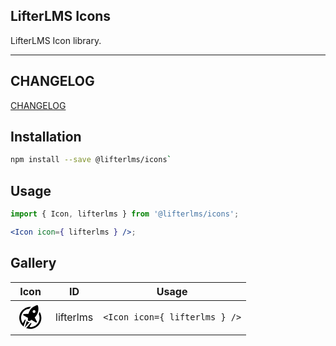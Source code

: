 LifterLMS Icons
---------------

LifterLMS Icon library.

---

## CHANGELOG

[CHANGELOG](./CHANGELOG.md)


## Installation

```bash
npm install --save @lifterlms/icons`
```


## Usage

```jsx
import { Icon, lifterlms } from '@lifterlms/icons';

<Icon icon={ lifterlms } />;
```


## Gallery

<!-- START TOKEN(Autogenerated Icon Gallery) -->

<table><thead><tr><th>Icon</th><th>ID</th><th>Usage</th></tr></thead><tbody><tr><td><svg aria-hidden="true" focusable="false" height="48" role="img" style="fill-rule:evenodd;clip-rule:evenodd;stroke-linejoin:round;stroke-miterlimit:1.41421" viewBox="0 0 85 85" width="48" xmlns="http://www.w3.org/2000/svg"><g id="lifterlms-icon"><path d="M29.061,50.631l-2.258,-1.29l-6.066,10.452c-5.483,-7.613 -6.58,-17.873 -2.322,-26.712l0.064,-0.065c0.258,-0.581 0.581,-1.097 0.839,-1.613c4.323,-7.485 11.873,-12.067 19.873,-12.905c1.42,-1.935 2.969,-3.614 4.711,-5.226c-11.421,-0.645 -22.843,5.032 -28.972,15.615c-7.872,13.679 -4.258,30.841 7.872,40.263l6.065,-18.003c0.065,-0.128 0.13,-0.323 0.194,-0.516m36.908,-16.712c3.227,7.421 3.033,16.195 -1.291,23.681c-0.257,0.516 -0.58,1.031 -0.903,1.548l-0.064,0.066c-5.549,8.129 -14.97,12.323 -24.326,11.355l6.066,-10.453l-2.259,-1.291c-0.129,0.13 -0.258,0.259 -0.387,0.389l-12.518,14.259c14.196,5.808 30.907,0.323 38.779,-13.357c6.13,-10.581 5.356,-23.293 -0.967,-32.842c-0.517,2.257 -1.162,4.516 -2.13,6.645"/><path d="M44.999,50.243c-1.614,2.13 -4.194,3.228 -6.968,3.485c-0.839,0.065 -1.614,-0.387 -2.001,-1.161c-1.162,-2.517 -1.548,-5.291 -0.451,-7.743l-12.648,-7.291c-0.838,-0.516 -1.225,-1.356 -0.967,-2.258c0.193,-0.904 0.967,-1.55 1.871,-1.55l12.84,-0.451c0.968,-3.936 2.581,-7.678 4.904,-11.163c3.678,-5.484 8.904,-9.549 15.034,-12.001c1.485,-0.581 2.968,-1.096 4.453,-1.484c1.096,-0.258 2.193,0.388 2.451,1.421c0.452,1.482 0.775,3.031 1.033,4.579c0.903,6.582 -0.065,13.163 -2.903,19.099c-1.807,3.743 -4.324,6.97 -7.228,9.808l6.001,11.292c0.452,0.839 0.323,1.807 -0.387,2.452c-0.645,0.645 -1.614,0.71 -2.387,0.258l-12.647,-7.292Zm9.549,-27.035c1.936,1.162 2.581,3.614 1.485,5.549c-1.098,1.936 -3.613,2.582 -5.55,1.485c-1.935,-1.098 -2.58,-3.614 -1.484,-5.55c1.162,-1.935 3.614,-2.581 5.549,-1.484"/><path d="M26.093,72.118l13.679,-15.551c-0.516,0.065 -1.032,0.129 -1.549,0.194c-2.064,0.129 -4,-0.968 -4.902,-2.903c-0.259,-0.452 -0.453,-0.904 -0.646,-1.42l-6.582,19.68Z"/></g></svg></td><td>lifterlms</td><td><code>&lt;Icon icon={ lifterlms } /&gt;</code></td></tr></tbody></table>

<!-- END TOKEN(Autogenerated Icon Gallery) -->
